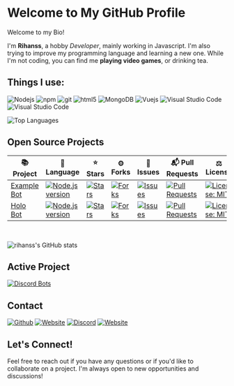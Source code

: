 # Welcome to My GitHub Profile

<div>
<p>Welcome to my Bio!</p>
    <p>I'm <strong>Rihanss</strong>, a hobby <em>Developer</em>, mainly working in Javascript. I'm also trying to improve my programming language and learning a new one. While I'm not coding, you can find me <strong>playing video games</strong>, or drinking tea.</p>
</div>


## Things I use:

<p>
    <img alt="Nodejs" src="https://img.shields.io/badge/-Nodejs-43853d?style=flat-square&logo=Node.js&logoColor=white" />
    <img alt="npm" src="https://img.shields.io/badge/-NPM-CB3837?style=flat-square&logo=npm&logoColor=white" />
    <img alt="git" src="https://img.shields.io/badge/-Git-F05032?style=flat-square&logo=git&logoColor=white" />
    <img alt="html5" src="https://img.shields.io/badge/-HTML5-E34F26?style=flat-square&logo=html5&logoColor=white" />
    <img alt="MongoDB" src="https://img.shields.io/badge/-MongoDB-13aa52?style=flat-square&logo=mongodb&logoColor=white"/>
    <img alt="Vuejs" src="https://img.shields.io/badge/-Vue-42b883?style=flat-square&logo=vue.js&logoColor=white"/>
    <img alt="Visual Studio Code" src="https://img.shields.io/badge/-Visual Studio-277DFF?style=flat-square&logo=visualstudiocode&logoColor=white"/>
    <img alt="Visual Studio Code" src="https://img.shields.io/badge/-Hostinger-674CC4?style=flat-square&logo=hostinger&logoColor=white"/>
    </p>

![Top Languages](https://github-readme-stats-rihanss-projects.vercel.app/api/top-langs/?username=Rihanss&layout=compact)

## Open Source Projects

<table>
    <thead>
        <tr>
            <th>📚 Project</th>
            <th>🪪 Language</th>
            <th>⭐ Stars</th>
            <th>⚙️ Forks</th>
            <th>🔔 Issues</th>
            <th>📬 Pull Requests</th>
            <th>⚖️ License</th>
        </tr>
    </thead>
    <tbody>
        <tr>
            <td><a href="https://github.com/Rihanss/discordbot-example-v14" target="_blank">Example Bot</a></td>
            <td>
                <a href="https://github.com/Rihanss/discordbot-example-v14" target="_blank">
                    <img src="https://img.shields.io/badge/Node.js-v20.15.0-brightgreen" alt="Node.js version"/>
                </a>
            </td>
            <td>
                <a href="https://github.com/Rihanss/discordbot-example-v14" target="_blank">
                    <img src="https://img.shields.io/github/stars/Rihanss/discordbot-example-v14?style=flat-square&labelColor=343b41" alt="Stars"/>
                </a>
            </td>
            <td>
                <a href="https://github.com/Rihanss/discordbot-example-v14/network/members" target="_blank">
                    <img src="https://img.shields.io/github/forks/Rihanss/discordbot-example-v14?style=flat-square&labelColor=343b41" alt="Forks"/>
                </a>
            </td>
            <td>
                <a href="https://github.com/Rihanss/discordbot-example-v14/issues" target="_blank">
                    <img src="https://img.shields.io/github/issues/Rihanss/discordbot-example-v14?style=flat-square&labelColor=343b41" alt="Issues"/>
                </a>
            </td>
            <td>
                <a href="https://github.com/Rihanss/discordbot-example-v14/pulls" target="_blank">
                    <img src="https://img.shields.io/github/issues-pr/Rihanss/discordbot-example-v14?style=flat-square&labelColor=343b41" alt="Pull Requests"/>
                </a>
            </td>
            <td>
                <a href="https://shields.io/badge/license-MIT-blue" target="_blank">
                    <img src="https://img.shields.io/badge/license-MIT-blue" alt="License: MIT"/>
                </a>
            </td>
        </tr>
        <tr>
            <td><a href="https://github.com/Rihanss/holobot" target="_blank">Holo Bot</a></td>
            <td>
                <a href="https://github.com/Rihanss/holobot" target="_blank">
                    <img src="https://img.shields.io/badge/Node.js-v16.20.2-brightgreen" alt="Node.js version"/>
                </a>
            </td>
            <td>
                <a href="https://github.com/Rihanss/holobot/stargazers" target="_blank">
                    <img src="https://img.shields.io/github/stars/Rihanss/holobot?style=flat-square&labelColor=343b41" alt="Stars"/>
                </a>
            </td>
            <td>
                <a href="https://github.com/Rihanss/holobot/network/members" target="_blank">
                    <img src="https://img.shields.io/github/forks/Rihanss/holobot?style=flat-square&labelColor=343b41" alt="Forks"/>
                </a>
            </td>
            <td>
                <a href="https://github.com/Rihanss/holobot/issues" target="_blank">
                    <img src="https://img.shields.io/github/issues/Rihanss/holobot?style=flat-square&labelColor=343b41" alt="Issues"/>
                </a>
            </td>
            <td>
                <a href="https://github.com/Rihanss/holobot/pulls" target="_blank">
                    <img src="https://img.shields.io/github/issues-pr/Rihanss/holobot?style=flat-square&labelColor=343b41" alt="Pull Requests"/>
                </a>
            </td>
            <td>
                <a href="https://shields.io/badge/license-MIT-blue" target="_blank">
                    <img src="https://img.shields.io/badge/license-MIT-blue" alt="License: MIT"/>
                </a>
            </td>
        </tr>
    </tbody>
</table>
<br>

![rihanss's GitHub stats](https://github-readme-stats-rihanss-projects.vercel.app/api?username=Rihanss&theme=tokyonight&show_icons=true&count_private=true)

## Active Project
[![Discord Bots](https://top.gg/api/widget/519521318719324181.svg)](https://top.gg/bot/519521318719324181)

## Contact

<div>
    <p>
    <a href="https://github.com/Rihanss" target="_blank"><img alt="Github" src="https://img.shields.io/badge/GitHub-%2312100E.svg?style=for-the-badge&logo=Github&logoColor=white"/></a>
    <a href="https://steamcommunity.com/id/rihannsme/" target="_blank"><img src="https://img.shields.io/badge/Steam-000000?style=for-the-badge&logo=steam&logoColor=white" alt="Website"/></a>
    <a href="https://discord.gg/k6MEUfp" target="_blank"><img alt="Discord" src="https://img.shields.io/badge/-Discord-7289DA?style=for-the-badge&logo=discord&logoColor=white" /></a>
    <a href="https://asterax.xyz/" target="_blank"><img src="https://img.shields.io/badge/website-asterax.xyz-blue?style=for-the-badge&logo=domain&logoColor=white" alt="Website"/></a>
</p>
</div>

## Let's Connect!

Feel free to reach out if you have any questions or if you'd like to collaborate on a project. I'm always open to new opportunities and discussions!

